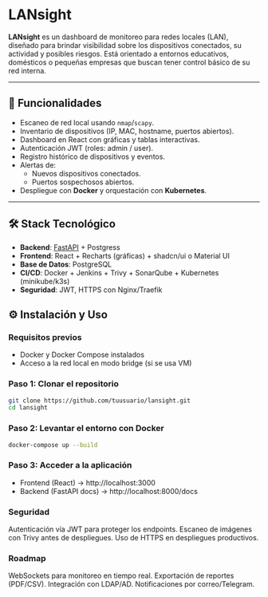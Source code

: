 # LANsight

**LANsight** es un dashboard de monitoreo para redes locales (LAN), diseñado para brindar
visibilidad sobre los dispositivos conectados, su actividad y posibles riesgos.
Está orientado a entornos educativos, domésticos o pequeñas empresas que buscan
tener control básico de su red interna.

---

## 🚀 Funcionalidades
- Escaneo de red local usando `nmap`/`scapy`.
- Inventario de dispositivos (IP, MAC, hostname, puertos abiertos).
- Dashboard en React con gráficas y tablas interactivas.
- Autenticación JWT (roles: admin / user).
- Registro histórico de dispositivos y eventos.
- Alertas de:
  - Nuevos dispositivos conectados.
  - Puertos sospechosos abiertos.
- Despliegue con **Docker** y orquestación con **Kubernetes**.

---

## 🛠️ Stack Tecnológico
- **Backend**: [FastAPI](https://fastapi.tiangolo.com/) + Postgress
- **Frontend**: React + Recharts (gráficas) + shadcn/ui o Material UI
- **Base de Datos**: PostgreSQL
- **CI/CD**: Docker + Jenkins + Trivy + SonarQube + Kubernetes (minikube/k3s)
- **Seguridad**: JWT, HTTPS con Nginx/Traefik


## ⚙️ Instalación y Uso

### Requisitos previos
- Docker y Docker Compose instalados
- Acceso a la red local en modo bridge (si se usa VM)

### Paso 1: Clonar el repositorio
```bash
git clone https://github.com/tuusuario/lansight.git
cd lansight
```

### Paso 2: Levantar el entorno con Docker

````bash
docker-compose up --build
````

### Paso 3: Acceder a la aplicación
- Frontend (React) → http://localhost:3000
- Backend (FastAPI docs) → http://localhost:8000/docs


### Seguridad
Autenticación vía JWT para proteger los endpoints.
Escaneo de imágenes con Trivy antes de despliegues.
Uso de HTTPS en despliegues productivos.

### Roadmap
 WebSockets para monitoreo en tiempo real.
 Exportación de reportes (PDF/CSV).
 Integración con LDAP/AD.
 Notificaciones por correo/Telegram.
